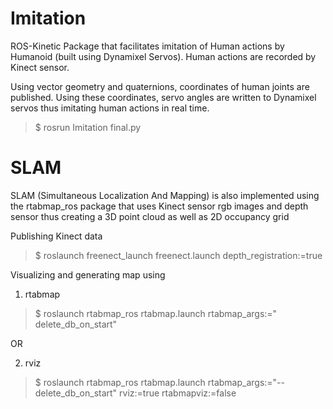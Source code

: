 # Imitation
ROS-Kinetic Package that facilitates imitation of Human actions by Humanoid (built using Dynamixel Servos). Human actions are recorded by Kinect sensor.

Using vector geometry and quaternions, coordinates of human joints are published. Using these coordinates, servo angles are written to Dynamixel servos thus imitating human actions in real time.
> $ rosrun Imitation final.py

# SLAM
SLAM (Simultaneous Localization And Mapping) is also implemented using the rtabmap_ros package that uses Kinect sensor rgb images and depth sensor thus creating a 3D point cloud as well as 2D occupancy grid

Publishing Kinect data
> $ roslaunch freenect_launch freenect.launch depth_registration:=true

Visualizing and generating map using
1)	rtabmap 
>	 $ roslaunch rtabmap_ros rtabmap.launch rtabmap_args:=" 	delete_db_on_start"

OR
 
2) rviz
>	$ roslaunch rtabmap_ros rtabmap.launch rtabmap_args:="--delete_db_on_start" rviz:=true rtabmapviz:=false
